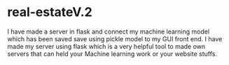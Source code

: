 # real-estateV.2
I have made a server in flask and connect my machine learning model which has been saved save using pickle model to my GUI front end.
I have made my server using flask which is a very helpful tool to made own servers that can held your Machine learning work or your website stuffs.
